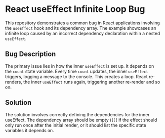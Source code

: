 # React useEffect Infinite Loop Bug

This repository demonstrates a common bug in React applications involving the `useEffect` hook and its dependency array.  The example showcases an infinite loop caused by an incorrect dependency declaration within a nested `useEffect`.

## Bug Description

The primary issue lies in how the inner `useEffect` is set up.  It depends on the `count` state variable. Every time `count` updates, the inner `useEffect` triggers, logging a message to the console. This creates a loop.  React re-renders, the inner `useEffect` runs again, triggering another re-render and so on. 

## Solution

The solution involves correctly defining the dependencies for the inner useEffect. The dependency array should be empty (`[]`) if the effect should only run once after the initial render, or it should list the specific state variables it depends on.
